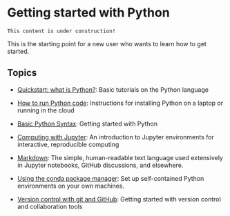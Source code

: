 # Getting started with Python

```{note}
This content is under construction!
```

This is the starting point for a new user who wants to learn how to get started.

## Topics

- [Quickstart: what is Python?](basic-python): Basic tutorials on the Python language
- [How to run Python code](how-to-run-python): Instructions for installing Python on a laptop or running in the cloud

- [Basic Python Syntax](basic-python): Getting started with Python
- [Computing with Jupyter](jupyter): An introduction to Jupyter environments for interactive, reproducible computing
- [Markdown](markdown): The simple, human-readable text language used extensively in Jupyter notebooks, GitHub discussions, and elsewhere.
- [Using the conda package manager](conda): Set up self-contained Python environments on your own machines.
- [Version control with git and GitHub](version-control): Getting started with version control and collaboration tools
